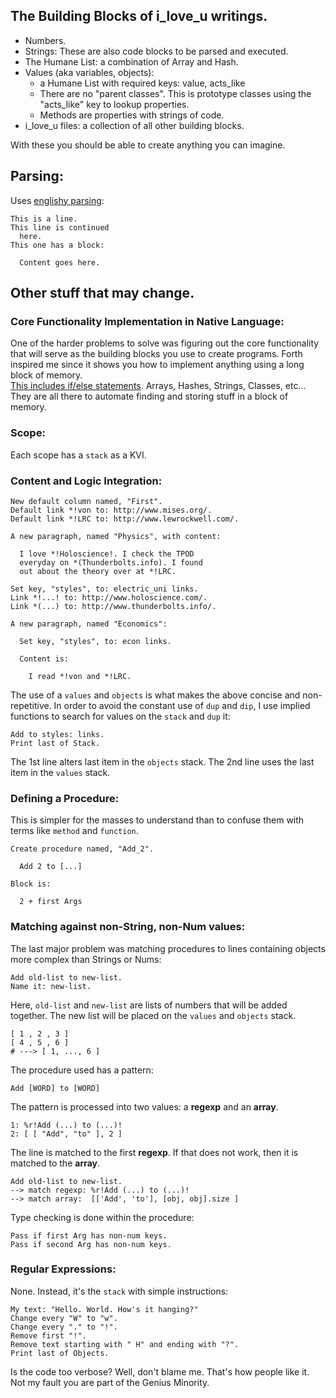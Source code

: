 
The Building Blocks of i\_love\_u writings.
-------------------------------------------

* Numbers.
* Strings: These are also code blocks to be parsed and executed.
* The Humane List: a combination of Array and Hash. 
* Values (aka variables, objects):
  * a Humane List with required keys: value, acts\_like
  * There are no "parent classes". This is prototype classes
  using the "acts\_like" key to lookup properties.
  * Methods are properties with strings of code.
* i\_love\_u files: a collection of all other building blocks.

With these you should be able to create anything you can imagine.


Parsing:
--------

Uses [englishy parsing](https://github.com/da99/englishy):

    This is a line.
    This line is continued
      here.
    This one has a block:

      Content goes here.

Other stuff that may change.
-----------------------------
### Core Functionality Implementation in Native Language:

One of the harder problems to solve was figuring out the core functionality
that will serve as the building blocks
you use to create programs. Forth inspired me since it shows you how
to implement anything using a long block of memory.  
[This includes if/else statements](http://keithdevens.com/weblog/archive/2005/Jan/24/Thinking-Forth).
Arrays, Hashes, Strings, Classes, etc... They are all there to automate finding 
and storing stuff in a block of memory.


### Scope:

Each scope has a `stack` as a KVI. 

### Content and Logic Integration:

    New default column named, "First".
    Default link *!von to: http://www.mises.org/.
    Default link *!LRC to: http://www.lewrockwell.com/.
    
    A new paragraph, named "Physics", with content:

      I love *!Holoscience!. I check the TPOD
      everyday on *(Thunderbolts.info). I found
      out about the theory over at *!LRC.

    Set key, "styles", to: electric_uni links.
    Link *!...! to: http://www.holoscience.com/.
    Link *(...) to: http://www.thunderbolts.info/.

    A new paragraph, named "Economics":

      Set key, "styles", to: econ links.
      
      Content is:

        I read *!von and *!LRC.

The use of a `values` and `objects` is what makes the above concise and non-repetitive.
In order to avoid the constant use of `dup` and `dip`, I use
implied functions to search for values on the `stack` and `dup` it:

    Add to styles: links.
    Print last of Stack.

The 1st line alters last item in the `objects` stack.
The 2nd line uses the last item in the `values` stack.

### Defining a Procedure:

This is simpler for the masses to understand than to confuse them
with terms like `method` and `function`.

    Create procedure named, "Add_2".
      
      Add 2 to [...]

    Block is:

      2 + first Args

### Matching against non-String, non-Num values:

The last major problem was matching procedures to lines
containing objects more complex than Strings or Nums:

    Add old-list to new-list.
    Name it: new-list.

Here, `old-list` and `new-list` are lists of numbers
that will be added together. The new list will be placed 
on the `values` and `objects` stack.

    [ 1 , 2 , 3 ]
    [ 4 , 5 , 6 ]
    # ---> [ 1, ..., 6 ]

The procedure used has a pattern: 

    Add [WORD] to [WORD]

The pattern is processed into two values: a **regexp** and an **array**.

    1: %r!Add (...) to (...)!
    2: [ [ "Add", "to" ], 2 ]

The line is matched to the first **regexp**. If that does not work, then
it is matched to the **array**.

    Add old-list to new-list.
    --> match regexp: %r!Add (...) to (...)!
    --> match array:  [['Add', 'to'], [obj, obj].size ]

Type checking is done within the procedure:

    Pass if first Arg has non-num keys.
    Pass if second Arg has non-num keys.

### Regular Expressions:

None. Instead, it's the `stack` with simple instructions:

    My text: "Hello. World. How's it hanging?"
    Change every "W" to "w".
    Change every "." to "!".
    Remove first "!".
    Remove text starting with " H" and ending with "?".
    Print last of Objects.

Is the code too verbose? Well, don't blame me. That's how
people like it. Not my fault you are part of the Genius Minority.
